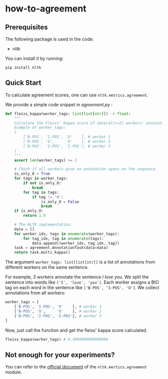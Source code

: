 # how-to-agreement

## Prerequisites

The following package is used in the code:
- nltk

You can install it by running:
```shell
pip install nltk
```

## Quick Start

To calculate agreement scores, one can use ```nltk.metrics.agreement```.

We provide a simple code snippet in _agreement.py_ :

```python
def fleiss_kappa(worker_tags: list[list[str]]) -> float:
    """
    Calculate the Fleiss' Kappa score of several(>=2) workers' annotations on the same sequence.
    Example of worker_tags:
    [
        ['B-POS', 'I-POS', 'O'    ], # worker 1
        ['B-POS', 'O',     'O'    ], # worker 2
        ['B-POS', 'I-POS', 'I-POS'], # worker 3
    ]
    """
    assert len(worker_tags) >= 2

    # Check if all workers give no annotation spans on the sequence.
    is_only_O = True
    for tags in worker_tags:
        if not is_only_O:
            break
        for tag in tags:
            if tag != 'O':
                is_only_O = False
                break
    if is_only_O:
        return 1.0

    # The NLTK implementation.
    data = []
    for worker_idx, tags in enumerate(worker_tags):
        for tag_idx, tag in enumerate(tags):
            data.append((worker_idx, tag_idx, tag))
    task = agreement.AnnotationTask(data=data)
    return task.multi_kappa()
```

The argument ```worker_tags: list[list[str]]``` is a list of annotations from different workers on the same sentence.

For example, 3 workers annotate the sentence _I love you_.
We split the sentence into words like ```['I', 'love', 'you']```. 
Each worker assigns a BIO tag on each word in the sentence like ```['B-POS', 'I-POS', 'O']```.
We collect annotations from all workers:
```python
worker_tags = [
    ['B-POS', 'I-POS', 'O'    ], # worker 1
    ['B-POS', 'O',     'O'    ], # worker 2
    ['B-POS', 'I-POS', 'I-POS'], # worker 3
]
```

Now, just call the function and get the fleiss' kappa score calculated.
```python
fleiss_kappa(worker_tags) # 0.3999999999999999
```

## Not enough for your experiments?

You can refer to the [official document](https://www.nltk.org/api/nltk.metrics.agreement.html) of the ```nltk.mertics.agreement``` module.
